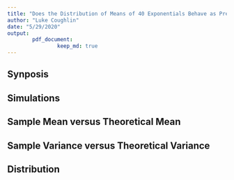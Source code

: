 ```yaml
---
title: "Does the Distribution of Means of 40 Exponentials Behave as Predicted by the Central Limit Theorem"
author: "Luke Coughlin"
date: "5/29/2020"
output: 
        pdf_document:
                keep_md: true
---
```




## Synposis  

## Simulations  

## Sample Mean versus Theoretical Mean  

## Sample Variance versus Theoretical Variance  

## Distribution  

